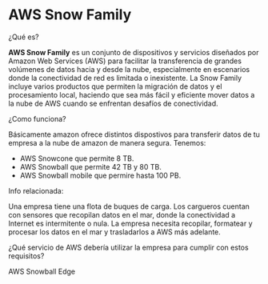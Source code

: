 # AWS Snow Family

¿Qué es?

**AWS Snow Family** es un conjunto de dispositivos y servicios diseñados por Amazon Web Services (AWS) para facilitar la transferencia de grandes volúmenes de datos hacia y desde la nube, especialmente en escenarios donde la conectividad de red es limitada o inexistente. La Snow Family incluye varios productos que permiten la migración de datos y el procesamiento local, haciendo que sea más fácil y eficiente mover datos a la nube de AWS cuando se enfrentan desafíos de conectividad.

¿Como funciona?

Básicamente amazon ofrece distintos dispostivos para transferir datos de tu empresa a la nube de amazon de manera segura. Tenemos:

- AWS Snowcone que permite 8 TB.
- AWS Snowball que permite 42 TB y 80 TB.
- AWS Snowball mobile que permire hasta 100 PB.

Info relacionada:

Una empresa tiene una flota de buques de carga. Los cargueros cuentan con sensores que recopilan datos en el mar, donde la conectividad a Internet es intermitente o nula. La empresa necesita recopilar, formatear y procesar los datos en el mar y trasladarlos a AWS más adelante.

¿Qué servicio de AWS debería utilizar la empresa para cumplir con estos requisitos?

AWS Snowball Edge